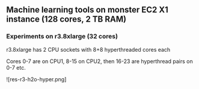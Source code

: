 
## Machine learning tools on monster EC2 X1 instance (128 cores, 2 TB RAM) 

### Experiments on r3.8xlarge (32 cores)

r3.8xlarge has 2 CPU sockets with 8+8 hyperthreaded cores each

Cores 0-7 are on CPU1, 8-15 on CPU2, then 16-23 are hyperthread pairs on 0-7 etc.

![res-r3-h2o-hyper.png]


